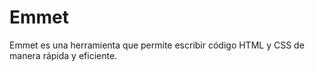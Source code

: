# Emmet
Emmet es una herramienta que permite escribir código HTML y CSS de manera rápida y eficiente.
